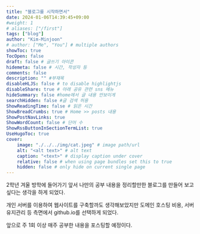 ```yaml
---
title: "블로그를 시작하면서"
date: 2024-01-06T14:39:45+09:00
#weight: 1
# aliases: ["/first"]
tags: ["blog"]
author: "Kim-Minjoon"
# author: ["Me", "You"] # multiple authors
showToc: true
TocOpen: false
draft: false # 글쓰기 아이콘
hidemeta: false # 시간, 작성자 등 
comments: false
description: "" #부재목
disableHLJS: false # to disable highlightjs
disableShare: true # 아래 공유 관련 sns 메뉴 
hideSummary: false #home에서 글 내용 안보이게
searchHidden: false #글 검색 허용
ShowReadingTime: false # 읽은 시간
ShowBreadCrumbs: true # Home >> posts 내용
ShowPostNavLinks: true
ShowWordCount: false # 단어 수
ShowRssButtonInSectionTermList: true
UseHugoToc: true
cover:
    image: "./../../img/cat.jpeg" # image path/url
    alt: "<alt text>" # alt text
    caption: "<text>" # display caption under cover
    relative: false # when using page bundles set this to true
    hidden: false # only hide on current single page
---
```


2학년 겨울 방학에 들어가기 앞서 나만의 공부 내용을 정리할만한 블로그를 만들어 보고싶다는 생각을 하게 되었다.

개인 서버를 이용하여 웹사이트를 구축할까도 생각해보았지만 도메인 호스팅 비용, 서버유지관리 등 측면에서 github.io를 선택하게 되었다. 

앞으로 주 1회 이상 매주 공부한 내용을 포스팅할 예정이다.